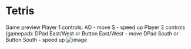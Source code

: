 # Tetris
 Game preview
 Player 1 controls:
 AD - move
 S - speed up
 Player 2 controls (gamepad):
 DPad East/West or Button East/West - move
 DPad South or Button South - speed up
![image](https://github.com/user-attachments/assets/55b4ffc4-eaf6-41fc-b1e6-c964093a7b8a)
